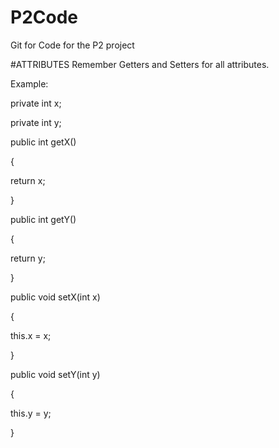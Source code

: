 # P2Code
Git for Code for the P2 project

#ATTRIBUTES
Remember Getters and Setters for all attributes.

Example:

private int x;

private int y;

public int getX()

{

  return x;

}

public int getY()

{

  return y;

}

public void setX(int x)

{

  this.x = x;

}

public void setY(int y)

{

  this.y = y;

}

